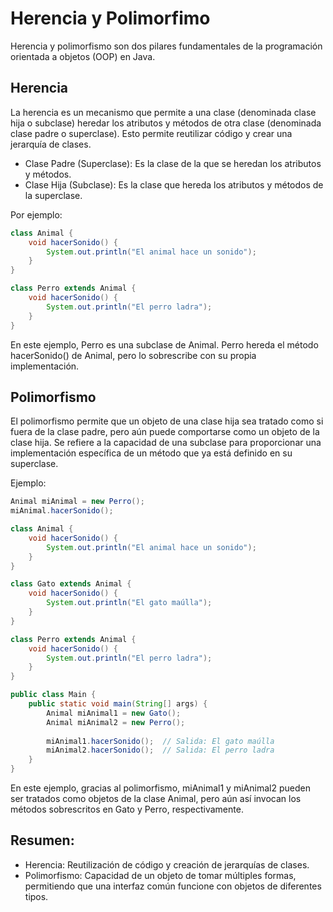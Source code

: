 # Herencia y Polimorfimo

Herencia y polimorfismo son dos pilares fundamentales de la programación orientada a objetos (OOP) en Java.

## Herencia
La herencia es un mecanismo que permite a una clase (denominada clase hija o subclase) heredar los atributos y métodos de otra clase (denominada clase padre o superclase). Esto permite reutilizar código y crear una jerarquía de clases.

- Clase Padre (Superclase): Es la clase de la que se heredan los atributos y métodos.
- Clase Hija (Subclase): Es la clase que hereda los atributos y métodos de la superclase.

Por ejemplo:

```java
class Animal {
    void hacerSonido() {
        System.out.println("El animal hace un sonido");
    }
}

class Perro extends Animal {
    void hacerSonido() {
        System.out.println("El perro ladra");
    }
}
```

En este ejemplo, Perro es una subclase de Animal. Perro hereda el método hacerSonido() de Animal, pero lo sobrescribe con su propia implementación.

## Polimorfismo

El polimorfismo permite que un objeto de una clase hija sea tratado como si fuera de la clase padre, pero aún puede comportarse como un objeto de la clase hija. 
Se refiere a la capacidad de una subclase para proporcionar una implementación específica de un método que ya está definido en su superclase.

Ejemplo:

```java
Animal miAnimal = new Perro();
miAnimal.hacerSonido();
```

```java
class Animal {
    void hacerSonido() {
        System.out.println("El animal hace un sonido");
    }
}

class Gato extends Animal {
    void hacerSonido() {
        System.out.println("El gato maúlla");
    }
}

class Perro extends Animal {
    void hacerSonido() {
        System.out.println("El perro ladra");
    }
}

public class Main {
    public static void main(String[] args) {
        Animal miAnimal1 = new Gato();
        Animal miAnimal2 = new Perro();
        
        miAnimal1.hacerSonido();  // Salida: El gato maúlla
        miAnimal2.hacerSonido();  // Salida: El perro ladra
    }
}
```
En este ejemplo, gracias al polimorfismo, miAnimal1 y miAnimal2 pueden ser tratados como objetos de la clase Animal, pero aún así invocan los métodos sobrescritos en Gato y Perro, respectivamente.

## Resumen:

- Herencia: Reutilización de código y creación de jerarquías de clases.
- Polimorfismo: Capacidad de un objeto de tomar múltiples formas, permitiendo que una interfaz común funcione con objetos de diferentes tipos.